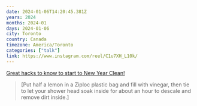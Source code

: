 ```yaml
---
date: 2024-01-06T14:20:45.381Z
years: 2024
months: 2024-01
days: 2024-01-06
city: Toronto
country: Canada
timezone: America/Toronto
categories: ["talk"]
link: https://www.instagram.com/reel/C1u7XH_L10k/
---
```

[Great hacks to know to start to New Year Clean!](https://www.instagram.com/reel/C1u7XH_L10k/)

> [Put half a lemon in a Ziploc plastic bag and fill with vinegar, then tie to let your shower head soak inside for about an hour to descale and remove dirt inside.]

